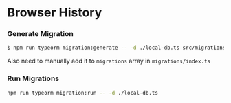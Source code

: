 # Browser History

### Generate Migration

```bash
$ npm run typeorm migration:generate -- -d ./local-db.ts src/migrations/my-migration-name
```

Also need to manually add it to `migrations` array in `migrations/index.ts`

### Run Migrations

```bash
npm run typeorm migration:run -- -d ./local-db.ts
```
